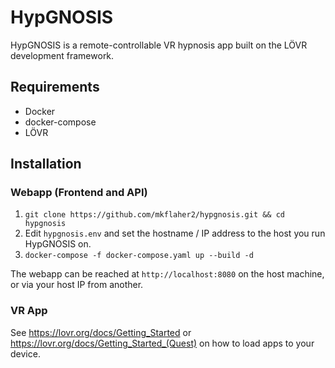 # HypGNOSIS

HypGNOSIS is a remote-controllable VR hypnosis app built on the LÖVR development framework.

## Requirements

- Docker
- docker-compose
- LÖVR

## Installation

### Webapp (Frontend and API)

1. `git clone https://github.com/mkflaher2/hypgnosis.git && cd hypgnosis`
2. Edit `hypgnosis.env` and set the hostname / IP address to the host you run HypGNOSIS on.
3. `docker-compose -f docker-compose.yaml up --build -d`

The webapp can be reached at `http://localhost:8080` on the host machine, or via your host IP from another.

### VR App

See https://lovr.org/docs/Getting_Started or https://lovr.org/docs/Getting_Started_(Quest) on how to load apps to your device.
